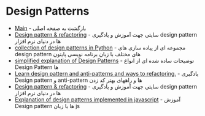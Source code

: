 # Design Patterns 

- [Main](./README.md) - بازگشت به صفحه اصلی 
- [Design pattern & refactoring](http://sourcemaking.com) - سایتی جهت آموزش و یادگیری design pattern ها در دنیای نرم افزار
- [collection of design patterns in Python](http://github.com/faif/python-patterns) - مجموعه ای از پیاده سازی های design pattern های مختلف با زبان برنامه نویسی پایتون
- [simplified explanation of Design Patterns](http://github.com/kamranahmedse/design-patterns-for-humans) - توضیحات ساده شده ای از انواع Design Pattern ها
- [Learn design pattern and anti-patterns and ways to refactoring.](http://refactoring.guru) - یادگیری Design pattern و anti-pattern ها و راههای بهتر کد زدن
- [Design pattern & refactoring](http://sourcemaking.com) - سایتی جهت آموزش و یادگیری design pattern ها در دنیای نرم افزار
- [Explanation of design patterns implemented in javascript](http://github.com/sohamkamani/javascript-design-patterns-for-humans) - آموزش Design pattern ها با زبان js
